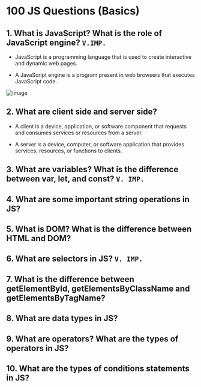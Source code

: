 # 100 JS Questions (Basics)

## 1. What is JavaScript? What is the role of JavaScript engine? `V.IMP.`

* JavaScript is a programming language that is used to create interactive and dynamic web pages.

* A JavaScript engine is a program present in web browsers that executes JavaScript code.

![image](https://github.com/user-attachments/assets/479479db-ebd7-4b2f-a0b5-833cff25fa92)

## 2. What are client side and server side?

* A client is a device, application, or software component that requests and consumes services or resources from a server.

* A server is a device, computer, or software application that provides services, resources, or functions to clients.

## 3. What are variables? What is the difference between var, let, and const? `V. IMP.`

## 4. What are some important string operations in JS?

## 5. What is DOM? What is the difference between HTML and DOM?

## 6. What are selectors in JS? `V. IMP.`

## 7. What is the difference between getElementById, getElementsByClassName and getElementsByTagName?

## 8. What are data types in JS?

## 9. What are operators? What are the types of operators in JS?

## 10. What are the types of conditions statements in JS?
